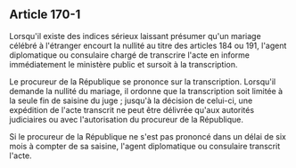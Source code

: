 Article 170-1
----
Lorsqu'il existe des indices sérieux laissant présumer qu'un mariage célébré à
l'étranger encourt la nullité au titre des articles 184 ou 191, l'agent
diplomatique ou consulaire chargé de transcrire l'acte en informe immédiatement
le ministère public et sursoit à la transcription.

Le procureur de la République se prononce sur la transcription. Lorsqu'il
demande la nullité du mariage, il ordonne que la transcription soit limitée à la
seule fin de saisine du juge ; jusqu'à la décision de celui-ci, une expédition
de l'acte transcrit ne peut être délivrée qu'aux autorités judiciaires ou avec
l'autorisation du procureur de la République.

Si le procureur de la République ne s'est pas prononcé dans un délai de six mois
à compter de sa saisine, l'agent diplomatique ou consulaire transcrit l'acte.
